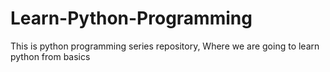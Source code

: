 # Learn-Python-Programming
This is python programming series repository, Where we are going to learn python from basics
